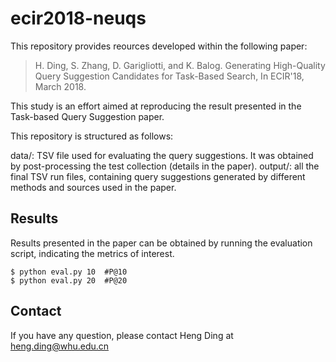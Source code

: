# ecir2018-neuqs
This repository provides reources developed within the following paper:

> H. Ding, S. Zhang, D. Garigliotti, and K. Balog. Generating High-Quality Query Suggestion Candidates for Task-Based Search, In ECIR'18, March 2018.

This study is an effort aimed at reproducing the result presented in the Task-based Query Suggestion paper.

This repository is structured as follows:

data/: TSV file used for evaluating the query suggestions. It was obtained by post-processing the test collection (details in the paper).
output/: all the final TSV run files, containing query suggestions generated by different methods and sources used in the paper.

## Results
Results presented in the paper can be obtained by running the evaluation script, indicating the metrics of interest.

```
$ python eval.py 10  #P@10
$ python eval.py 20  #P@20
```

## Contact
If you have any question, please contact Heng Ding at heng.ding@whu.edu.cn
